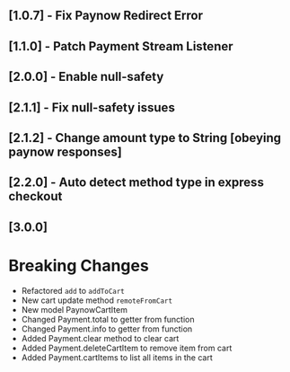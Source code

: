 ## [1.0.7] - Fix Paynow Redirect Error
## [1.1.0] - Patch Payment Stream Listener
## [2.0.0] - Enable null-safety
## [2.1.1] - Fix null-safety issues
## [2.1.2] - Change amount type to String [obeying paynow responses]
## [2.2.0] - Auto detect method type in express checkout
## [3.0.0]
  # Breaking Changes
  - Refactored `add` to `addToCart`
  - New cart update method `remoteFromCart`
  - New model PaynowCartItem
  - Changed Payment.total to getter from function
  - Changed Payment.info to getter from function
  - Added Payment.clear method to clear cart
  - Added Payment.deleteCartItem to remove item from cart
  - Added Payment.cartItems to list all items in the cart
